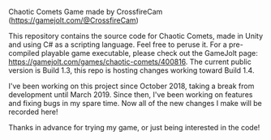 Chaotic Comets
Game made by CrossfireCam (https://gamejolt.com/@CrossfireCam)

This repository contains the source code for Chaotic Comets, made in Unity and using C# as a scripting language. Feel free to peruse it. For a pre-compiled playable game executable, please check out the GameJolt page: https://gamejolt.com/games/chaotic-comets/400816. The current public version is Build 1.3, this repo is hosting changes working toward Build 1.4.

I've been working on this project since October 2018, taking a break from development until March 2019. Since then, I've been working on features and fixing bugs in my spare time. Now all of the new changes I make will be recorded here!

Thanks in advance for trying my game, or just being interested in the code!
